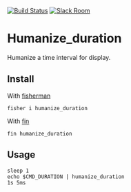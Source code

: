 [![Build Status][travis-badge]][travis-link]
[![Slack Room][slack-badge]][slack-link]

# Humanize_duration

Humanize a time interval for display.

## Install

With [fisherman]

```
fisher i humanize_duration
```
With [fin]

```
fin humanize_duration
```

## Usage

```fish
sleep 1
echo $CMD_DURATION | humanize_duration
1s 5ms
```

[travis-link]: https://travis-ci.org/fisherman/humanize_duration
[travis-badge]: https://img.shields.io/travis/fisherman/humanize_duration.svg?style=flat-square
[slack-link]: https://fisherman-wharf.herokuapp.com/
[slack-badge]: https://img.shields.io/badge/slack-join%20the%20chat-00B9FF.svg?style=flat-square
[fisherman]: https://github.com/fisherman/fisherman
[fin]: https://github.com/fisherman/fin
